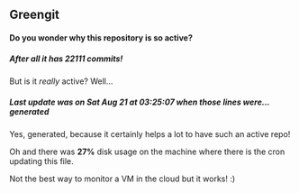 ## Greengit

#### Do you wonder why this repository is so active?

##### After all it has 22111 commits!

But is it *really* active? Well...

##### Last update was on Sat Aug 21 at 03:25:07 when those lines were... generated

Yes, generated, because it certainly helps a lot to have such an active repo!

Oh and there was **27%** disk usage on the machine
where there is the cron updating this file.

Not the best way to monitor a VM in the cloud but it works! :)
